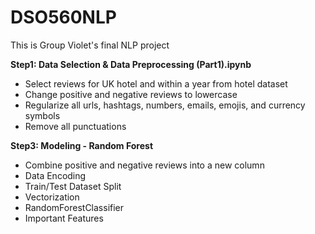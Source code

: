 # DSO560NLP
This is Group Violet's final NLP project

**Step1: Data Selection & Data Preprocessing (Part1).ipynb**
- Select reviews for UK hotel and within a year from hotel dataset
- Change positive and negative reviews to lowercase
- Regularize all urls, hashtags, numbers, emails, emojis, and currency symbols
- Remove all punctuations


**Step3: Modeling - Random Forest**
- Combine positive and negative reviews into a new column
- Data Encoding
- Train/Test Dataset Split
- Vectorization
- RandomForestClassifier
- Important Features
